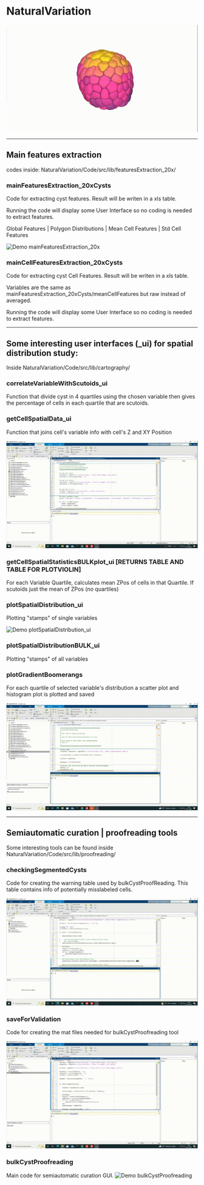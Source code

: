 # NaturalVariation

![RepositoryPresentation](https://github.com/ComplexOrganizationOfLivingMatter/NaturalVariation/blob/main/Code/src/lib/tutorials/repositoryPresentation.gif)

---

## Main features extraction

codes inside: 
NaturalVariation/Code/src/lib/featuresExtraction_20x/

### mainFeaturesExtraction_20xCysts

Code for extracting cyst features.
Result will be writen in a xls table.

Running the code will display some User Interface  so no coding is needed to extract features.

Global Features | Polygon Distributions | Mean Cell Features | Std Cell Features


![Demo mainFeaturesExtraction_20x](https://github.com/ComplexOrganizationOfLivingMatter/NaturalVariation/blob/main/Code/src/lib/tutorials/mainFeatureExtraction_20x.gif)

### mainCellFeaturesExtraction_20xCysts

Code for extracting cyst Cell Features.
Result will be writen in a xls table.

Variables are the same as mainFeaturesExtraction_20xCysts/meanCellFeatures but raw
instead of averaged.

Running the code will display some User Interface  so no coding is needed to extract features.

---

## Some interesting user interfaces (_ui) for spatial distribution study:

Inside NaturalVariation/Code/src/lib/cartography/

### correlateVariableWithScutoids_ui
Function that divide cyst in 4 quartiles 
using the chosen variable
then gives the percentage of cells in each quartile
that are scutoids.

### getCellSpatialData_ui
Function that joins cell's variable info with cell's Z and XY Position

![Demo getCellSpatialData_ui](https://github.com/ComplexOrganizationOfLivingMatter/NaturalVariation/blob/main/Code/src/lib/tutorials/getCellSpatialData_ui.gif)
   
### getCellSpatialStatisticsBULKplot_ui [RETURNS TABLE AND TABLE FOR PLOTVIOLIN]
For each Variable Quartile, calculates mean ZPos of cells in that Quartile.
If scutoids just the mean of ZPos (no quartiles)
    
### plotSpatialDistribution_ui
Plotting "stamps" of single variables

![Demo plotSpatialDistribution_ui](https://github.com/ComplexOrganizationOfLivingMatter/NaturalVariation/blob/main/Code/src/lib/tutorials/plotSpatialDistribution_ui.gif)

### plotSpatialDistributionBULK_ui
Plotting "stamps" of all variables

### plotGradientBoomerangs
For each quartile of selected variable's distribution
a scatter plot and histogram plot is plotted and saved

![Demo plotGradientBoomerangs](https://github.com/ComplexOrganizationOfLivingMatter/NaturalVariation/blob/main/Code/src/lib/tutorials/plotGradientBoomerangs.gif)

---

## Semiautomatic curation | proofreading tools

Some interesting tools can be found inside NaturalVariation/Code/src/lib/proofreading/

### checkingSegmentedCysts
Code for creating the warning table used by bulkCystProofReading.
This table contains info of potentially misslabeled cells.

![Demo checkingSegmentedCysts](https://github.com/ComplexOrganizationOfLivingMatter/NaturalVariation/blob/main/Code/src/lib/tutorials/checkingSegmentedCysts.gif)

### saveForValidation
Code for creating the mat files needed for bulkCystProofreading tool

![Demo checkingSegmentedCysts](https://github.com/ComplexOrganizationOfLivingMatter/NaturalVariation/blob/main/Code/src/lib/tutorials/saveForValidation.gif)

### bulkCystProofreading
Main code for semiautomatic curation GUI.
![Demo bulkCystProofreading](https://github.com/ComplexOrganizationOfLivingMatter/NaturalVariation/blob/main/Code/src/lib/tutorials/bulkCystProofReading.gif)

